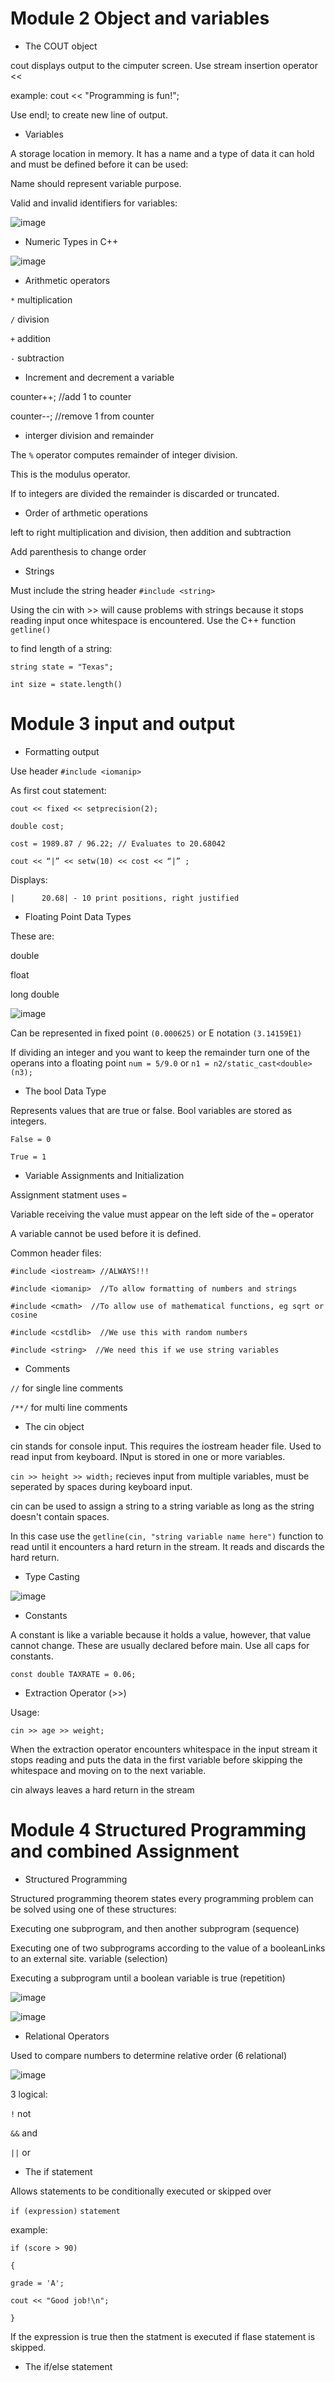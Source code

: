 # Module 2 Object and variables

- The COUT object

cout displays output to the cimputer screen.
Use stream insertion operator <<

example: cout << "Programming is fun!";

Use endl; to create new line of output.

- Variables

A storage location in memory. It has a name and a type of data it can hold and must be defined before it can be used:

Name should represent variable purpose.

Valid and invalid identifiers for variables:

![image](https://github.com/Jrh1337/Jrh1337/assets/166570231/a941b78b-ae0e-4ea6-a0db-162b64ca73b0)

- Numeric Types in C++

![image](https://github.com/Jrh1337/Jrh1337/assets/166570231/01e37c48-1d5a-45b0-a63a-204ffa5c69f1)

- Arithmetic operators

`*` multiplication

`/` division

`+` addition

`-` subtraction

- Increment and decrement a variable

counter++; //add 1 to counter

counter--; //remove 1 from counter

- interger division and remainder

The `%` operator computes remainder of integer division.

This is the modulus operator.

If to integers are divided the remainder is discarded or truncated.

- Order of arthmetic operations

left to right multiplication and division, then addition and subtraction

Add parenthesis to change order

- Strings

Must include the string header `#include <string>`

Using the cin with >> will cause problems with strings because it stops reading input once whitespace is encountered.  Use the C++ function `getline()`

to find length of a string:

`string state = "Texas";`

`int size = state.length()`

# Module 3 input and output

- Formatting output

Use header `#include <iomanip>`

As first cout statement:

`cout << fixed << setprecision(2);`

`double cost;`

`cost = 1989.87 / 96.22; // Evaluates to 20.68042`

`cout << “|” << setw(10) << cost << “|” ;`

Displays:

`|      20.68| - 10 print positions, right justified`

- Floating Point Data Types

These are: 

double

float 

long double

![image](https://github.com/Jrh1337/Jrh1337/assets/166570231/3effeeb1-f536-4e0a-b3f5-04418b7c6f38)

Can be represented in fixed point `(0.000625)` or E notation `(3.14159E1)`

If dividing an integer and you want to keep the remainder turn one of the operans into a floating point `num = 5/9.0` or `n1 = n2/static_cast<double>(n3);`

- The bool Data Type

Represents values that are true or false.  Bool variables are stored as integers.

`False = 0`

`True = 1`

- Variable Assignments and Initialization

Assignment statment uses `=`

Variable receiving the value must appear on the left side of the `=` operator

A variable cannot be used before it is defined.

Common header files:

`#include <iostream> //ALWAYS!!!`

`#include <iomanip>  //To allow formatting of numbers and strings`

`#include <cmath>  //To allow use of mathematical functions, eg sqrt or cosine`

`#include <cstdlib>  //We use this with random numbers`

`#include <string>  //We need this if we use string variables`

- Comments

`//` for single line comments

`/**/` for multi line comments

- The cin object

cin stands for console input.  This requires the iostream header file.  Used to read input from keyboard.  INput is stored in one or more variables.

`cin >> height >> width;` recieves input from multiple variables, must be seperated by spaces during keyboard input.

cin can be used to assign a string to a string variable as long as the string doesn't contain spaces.

In this case use the `getline(cin, "string variable name here")` function to read until it encounters a hard return in the stream.  It reads and discards the hard return.

- Type Casting

![image](https://github.com/Jrh1337/Jrh1337/assets/166570231/bb8a61b4-4c26-4005-878e-6c50240a6910)

- Constants

A constant is like a variable because it holds a value, however, that value cannot change.  These are usually declared before main.  Use all caps for constants.

`const double TAXRATE = 0.06;`

- Extraction Operator (>>)

Usage:

`cin >> age >> weight;`

When the extraction operator encounters whitespace in the input stream it stops reading and puts the data in the first variable before skipping the whitespace and moving on to the next variable.

cin always leaves a hard return in the stream


# Module 4 Structured Programming and combined Assignment

- Structured Programming

Structured programming theorem states every programming problem can be solved using one of these structures:

Executing one subprogram, and then another subprogram (sequence)

Executing one of two subprograms according to the value of a booleanLinks to an external site. variable (selection)

Executing a subprogram until a boolean variable is true (repetition)

![image](https://github.com/Jrh1337/Jrh1337/assets/166570231/c18889c0-75f3-4a87-9385-6bd9828e3904)

![image](https://github.com/Jrh1337/Jrh1337/assets/166570231/c93a8ef5-a7e0-4cd2-a8c0-31e2ca444765)

- Relational Operators

Used to compare numbers to determine relative order (6 relational)

![image](https://github.com/Jrh1337/Jrh1337/assets/166570231/addd6ced-2e97-4ac4-bde7-031812f8dce9)

3 logical:

`!` not

`&&` and

`||` or

- The if statement

Allows statements to be conditionally executed or skipped over

`if (expression)`
  `statement`

example:

`if (score > 90)`

`{`

  `grade = 'A';`
  
  `cout << "Good job!\n";`
  
`}`

If the expression is true then the statment is executed if flase statement is skipped.

- The if/else statement








